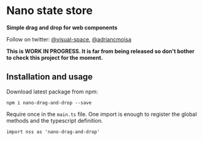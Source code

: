 # Nano state store

**Simple drag and drop for web components**

Follow on twitter: [@visual-space](https://twitter.com/visual_space), [@adriancmoisa](https://twitter.com/adriancmoisa)

**This is WORK IN PROGRESS. It is far from being released so don't bother to check this project for the moment.**

## Installation and usage

Download latest package from npm: 

    npm i nano-drag-and-drop --save

Require once in the `main.ts` file. One import is enough to register the global methods and the typescript definition.

    import nss as 'nano-drag-and-drop' 
